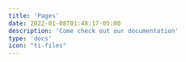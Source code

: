 ```yaml
---
title: 'Pages'
date: 2022-01-08T01:48:17-05:00
description: 'Come check out our documentation'
type: 'docs'
icon: "ti-files"
---
```

